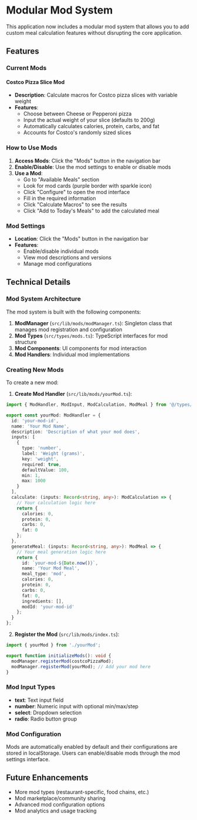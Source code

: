 # Modular Mod System

This application now includes a modular mod system that allows you to add custom meal calculation features without disrupting the core application.

## Features

### Current Mods

#### Costco Pizza Slice Mod
- **Description**: Calculate macros for Costco pizza slices with variable weight
- **Features**:
  - Choose between Cheese or Pepperoni pizza
  - Input the actual weight of your slice (defaults to 200g)
  - Automatically calculates calories, protein, carbs, and fat
  - Accounts for Costco's randomly sized slices

### How to Use Mods

1. **Access Mods**: Click the "Mods" button in the navigation bar
2. **Enable/Disable**: Use the mod settings to enable or disable mods
3. **Use a Mod**: 
   - Go to "Available Meals" section
   - Look for mod cards (purple border with sparkle icon)
   - Click "Configure" to open the mod interface
   - Fill in the required information
   - Click "Calculate Macros" to see the results
   - Click "Add to Today's Meals" to add the calculated meal

### Mod Settings

- **Location**: Click the "Mods" button in the navigation bar
- **Features**:
  - Enable/disable individual mods
  - View mod descriptions and versions
  - Manage mod configurations

## Technical Details

### Mod System Architecture

The mod system is built with the following components:

1. **ModManager** (`src/lib/mods/modManager.ts`): Singleton class that manages mod registration and configuration
2. **Mod Types** (`src/types/mods.ts`): TypeScript interfaces for mod structure
3. **Mod Components**: UI components for mod interaction
4. **Mod Handlers**: Individual mod implementations

### Creating New Mods

To create a new mod:

1. **Create Mod Handler** (`src/lib/mods/yourMod.ts`):
```typescript
import { ModHandler, ModInput, ModCalculation, ModMeal } from '@/types/mods';

export const yourMod: ModHandler = {
  id: 'your-mod-id',
  name: 'Your Mod Name',
  description: 'Description of what your mod does',
  inputs: [
    {
      type: 'number',
      label: 'Weight (grams)',
      key: 'weight',
      required: true,
      defaultValue: 100,
      min: 1,
      max: 1000
    }
  ],
  calculate: (inputs: Record<string, any>): ModCalculation => {
    // Your calculation logic here
    return {
      calories: 0,
      protein: 0,
      carbs: 0,
      fat: 0
    };
  },
  generateMeal: (inputs: Record<string, any>): ModMeal => {
    // Your meal generation logic here
    return {
      id: `your-mod-${Date.now()}`,
      name: 'Your Mod Meal',
      meal_type: 'mod',
      calories: 0,
      protein: 0,
      carbs: 0,
      fat: 0,
      ingredients: [],
      modId: 'your-mod-id'
    };
  }
};
```

2. **Register the Mod** (`src/lib/mods/index.ts`):
```typescript
import { yourMod } from './yourMod';

export function initializeMods(): void {
  modManager.registerMod(costcoPizzaMod);
  modManager.registerMod(yourMod); // Add your mod here
}
```

### Mod Input Types

- **text**: Text input field
- **number**: Numeric input with optional min/max/step
- **select**: Dropdown selection
- **radio**: Radio button group

### Mod Configuration

Mods are automatically enabled by default and their configurations are stored in localStorage. Users can enable/disable mods through the mod settings interface.

## Future Enhancements

- More mod types (restaurant-specific, food chains, etc.)
- Mod marketplace/community sharing
- Advanced mod configuration options
- Mod analytics and usage tracking 
